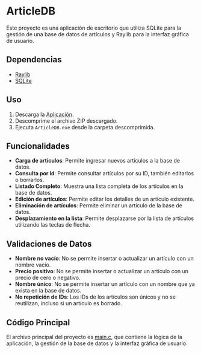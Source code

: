 # ArticleDB

Este proyecto es una aplicación de escritorio que utiliza SQLite para la gestión de una base de datos de artículos y Raylib para la interfaz gráfica de usuario.

## Dependencias

- [Raylib](https://www.raylib.com/)
- [SQLite](https://www.sqlite.org/)

## Uso

1. Descarga la [Aplicación](https://github.com/HernandezDev/ArticleDB/releases/download/1.0/ArticleDB_1.0.zip).
2. Descomprime el archivo ZIP descargado.
3. Ejecuta `ArticleDB.exe` desde la carpeta descomprimida.

## Funcionalidades

- **Carga de artículos**: Permite ingresar nuevos artículos a la base de datos.
- **Consulta por Id**: Permite consultar artículos por su ID, también editarlos o borrarlos.
- **Listado Completo**: Muestra una lista completa de los artículos en la base de datos.
- **Edición de artículos**: Permite editar los detalles de un artículo existente.
- **Eliminación de artículos**: Permite eliminar un artículo de la base de datos.
- **Desplazamiento en la lista**: Permite desplazarse por la lista de artículos utilizando las teclas de flecha.

## Validaciones de Datos

- **Nombre no vacío**: No se permite insertar o actualizar un artículo con un nombre vacío.
- **Precio positivo**: No se permite insertar o actualizar un artículo con un precio de cero o negativo.
- **Nombre único**: No se permite insertar un artículo con un nombre que ya exista en la base de datos.
- **No repetición de IDs**: Los IDs de los artículos son únicos y no se reutilizan, incluso si un artículo es borrado.

## Código Principal

El archivo principal del proyecto es [main.c](main.c), que contiene la lógica de la aplicación, la gestión de la base de datos y la interfaz gráfica de usuario.






